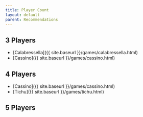 ```yaml
---
title: Player Count
layout: default
parent: Recommendations
---
```

## 3 Players
- [Calabressella]({{ site.baseurl }}/games/calabressella.html)
- [Cassino]({{ site.baseurl }}/games/cassino.html)

## 4 Players
- [Cassino]({{ site.baseurl }}/games/cassino.html)
- [Tichu]({{ site.baseurl }}/games/tichu.html)

## 5 Players